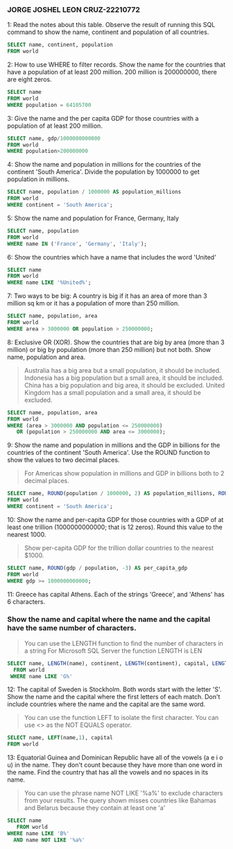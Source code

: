 ### JORGE JOSHEL LEON CRUZ-22210772

1: 
Read the notes about this table. Observe the result of running this SQL command to show the name, continent and population of all countries.
```sql
SELECT name, continent, population 
FROM world
```
2:
How to use WHERE to filter records. Show the name for the countries that have a population of at least 200 million. 200 million is 200000000, there are eight zeros.
```sql
SELECT name 
FROM world
WHERE population = 64105700
```
3:
Give the name and the per capita GDP for those countries with a population of at least 200 million.
```sql
SELECT name, gdp/1000000000000
FROM world 
WHERE population>200000000
```
4:
Show the name and population in millions for the countries of the continent 'South America'. Divide the population by 1000000 to get population in millions.
```sql
SELECT name, population / 1000000 AS population_millions
FROM world
WHERE continent = 'South America';
```
5:
Show the name and population for France, Germany, Italy
```sql
SELECT name, population
FROM world
WHERE name IN ('France', 'Germany', 'Italy');
```
6:
Show the countries which have a name that includes the word 'United'
```sql
SELECT name 
FROM world
WHERE name LIKE '%United%';
```
7:
Two ways to be big: A country is big if it has an area of more than 3 million sq km or it has a population of more than 250 million.
```sql
SELECT name, population, area
FROM world
WHERE area > 3000000 OR population > 250000000;
```
8:
Exclusive OR (XOR). Show the countries that are big by area (more than 3 million) or big by population (more than 250 million) but not both. Show name, population and area.
> Australia has a big area but a small population, it should be included.
> Indonesia has a big population but a small area, it should be included.
> China has a big population and big area, it should be excluded.
> United Kingdom has a small population and a small area, it should be excluded.
```sql
SELECT name, population, area
FROM world
WHERE (area > 3000000 AND population <= 250000000) 
   OR (population > 250000000 AND area <= 3000000);
```
9:
Show the name and population in millions and the GDP in billions for the countries of the continent 'South America'. Use the ROUND function to show the values to two decimal places.
> For Americas show population in millions and GDP in billions both to 2 decimal places.
```sql
SELECT name, ROUND(population / 1000000, 2) AS population_millions, ROUND(gdp / 1000000000, 2) AS gdp_billions
FROM world
WHERE continent = 'South America';
```
10:
Show the name and per-capita GDP for those countries with a GDP of at least one trillion (1000000000000; that is 12 zeros). Round this value to the nearest 1000.
> Show per-capita GDP for the trillion dollar countries to the nearest $1000.
```sql
SELECT name, ROUND(gdp / population, -3) AS per_capita_gdp
FROM world
WHERE gdp >= 1000000000000;
```
11:
Greece has capital Athens.
Each of the strings 'Greece', and 'Athens' has 6 characters.
### Show the name and capital where the name and the capital have the same number of characters.
> You can use the LENGTH function to find the number of characters in a string
For Microsoft SQL Server the function LENGTH is LEN
```sql
SELECT name, LENGTH(name), continent, LENGTH(continent), capital, LENGTH(capital)
  FROM world
 WHERE name LIKE 'G%'
```
12:
The capital of Sweden is Stockholm. Both words start with the letter 'S'.
Show the name and the capital where the first letters of each match. Don't include countries where the name and the capital are the same word.
> You can use the function LEFT to isolate the first character.
> You can use <> as the NOT EQUALS operator.
```sql
SELECT name, LEFT(name,1), capital
FROM world
```
13:
Equatorial Guinea and Dominican Republic have all of the vowels (a e i o u) in the name. They don't count because they have more than one word in the name.
Find the country that has all the vowels and no spaces in its name.
>You can use the phrase name NOT LIKE '%a%' to exclude characters from your results.
>The query shown misses countries like Bahamas and Belarus because they contain at least one 'a'
```sql
SELECT name
   FROM world
WHERE name LIKE 'B%'
  AND name NOT LIKE '%a%'
```

